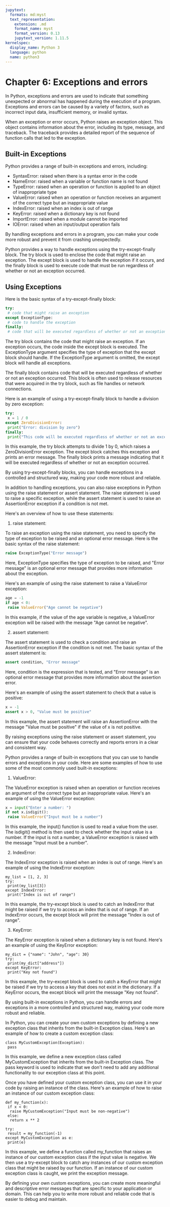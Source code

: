 ```yaml
---
jupytext:
  formats: md:myst
  text_representation:
    extension: .md
    format_name: myst
    format_version: 0.13
    jupytext_version: 1.11.5
kernelspec:
  display_name: Python 3
  language: python
  name: python3
---
```


# Chapter 6: Exceptions and errors

In Python, exceptions and errors are used to indicate that something unexpected or abnormal has happened during the execution of a program. Exceptions and errors can be caused by a variety of factors, such as incorrect input data, insufficient memory, or invalid syntax.

When an exception or error occurs, Python raises an exception object. This object contains information about the error, including its type, message, and traceback. The traceback provides a detailed report of the sequence of function calls that led to the exception.

## Built-in Exceptions
Python provides a range of built-in exceptions and errors, including:

* SyntaxError: raised when there is a syntax error in the code
* NameError: raised when a variable or function name is not found
* TypeError: raised when an operation or function is applied to an object of inappropriate type
* ValueError: raised when an operation or function receives an argument of the correct type but an inappropriate value
* IndexError: raised when an index is out of range
* KeyError: raised when a dictionary key is not found
* ImportError: raised when a module cannot be imported
* IOError: raised when an input/output operation fails

By handling exceptions and errors in a program, you can make your code more robust and prevent it from crashing unexpectedly.


Python provides a way to handle exceptions using the try-except-finally block. The try block is used to enclose the code that might raise an exception. The except block is used to handle the exception if it occurs, and the finally block is used to execute code that must be run regardless of whether or not an exception occurred.


## Using Exceptions
Here is the basic syntax of a try-except-finally block:


```python
try:
 # code that might raise an exception
except ExceptionType:
 # code to handle the exception
finally:
 # code that will be executed regardless of whether or not an exception occurred
```
The try block contains the code that might raise an exception. If an exception occurs, the code inside the except block is executed. The ExceptionType argument specifies the type of exception that the except block should handle. If the ExceptionType argument is omitted, the except block will handle all exceptions.

The finally block contains code that will be executed regardless of whether or not an exception occurred. This block is often used to release resources that were acquired in the try block, such as file handles or network connections.

Here is an example of using a try-except-finally block to handle a division by zero exception:


```python
try:
 x = 1 / 0
except ZeroDivisionError:
 print("Error: division by zero")
finally:
 print("This code will be executed regardless of whether or not an exception occurred.")
```
In this example, the try block attempts to divide 1 by 0, which raises a ZeroDivisionError exception. The except block catches this exception and prints an error message. The finally block prints a message indicating that it will be executed regardless of whether or not an exception occurred.

By using try-except-finally blocks, you can handle exceptions in a controlled and structured way, making your code more robust and reliable.


In addition to handling exceptions, you can also raise exceptions in Python using the raise statement or assert statement. The raise statement is used to raise a specific exception, while the assert statement is used to raise an AssertionError exception if a condition is not met.

Here's an overview of how to use these statements:

1. raise statement:

To raise an exception using the raise statement, you need to specify the type of exception to be raised and an optional error message. Here is the basic syntax of the raise statement:


```python
raise ExceptionType("Error message")
```
Here, ExceptionType specifies the type of exception to be raised, and "Error message" is an optional error message that provides more information about the exception.

Here's an example of using the raise statement to raise a ValueError exception:


```python
age = -1
if age < 0:
 raise ValueError("Age cannot be negative")
```
In this example, if the value of the age variable is negative, a ValueError exception will be raised with the message "Age cannot be negative".

2. assert statement:

The assert statement is used to check a condition and raise an AssertionError exception if the condition is not met. The basic syntax of the assert statement is:


```python
assert condition, "Error message"
```
Here, condition is the expression that is tested, and "Error message" is an optional error message that provides more information about the assertion error.

Here's an example of using the assert statement to check that a value is positive:


```python
x = -1
assert x > 0, "Value must be positive"
```
In this example, the assert statement will raise an AssertionError with the message "Value must be positive" if the value of x is not positive.

By raising exceptions using the raise statement or assert statement, you can ensure that your code behaves correctly and reports errors in a clear and consistent way.


Python provides a range of built-in exceptions that you can use to handle errors and exceptions in your code. Here are some examples of how to use some of the most commonly used built-in exceptions:

1. ValueError:

The ValueError exception is raised when an operation or function receives an argument of the correct type but an inappropriate value. Here's an example of using the ValueError exception:


```python
x = input("Enter a number: ")
if not x.isdigit():
 raise ValueError("Input must be a number")
```
In this example, the input() function is used to read a value from the user. The isdigit() method is then used to check whether the input value is a number. If the input is not a number, a ValueError exception is raised with the message "Input must be a number".

2. IndexError:

The IndexError exception is raised when an index is out of range. Here's an example of using the IndexError exception:


```{code-cell} ipython3
my_list = [1, 2, 3]
try:
 print(my_list[3])
except IndexError:
 print("Index is out of range")
```
In this example, the try-except block is used to catch an IndexError that might be raised if we try to access an index that is out of range. If an IndexError occurs, the except block will print the message "Index is out of range".

3. KeyError:

The KeyError exception is raised when a dictionary key is not found. Here's an example of using the KeyError exception:


```{code-cell} ipython3
my_dict = {"name": "John", "age": 30}
try:
 print(my_dict["address"])
except KeyError:
 print("Key not found")
```
In this example, the try-except block is used to catch a KeyError that might be raised if we try to access a key that does not exist in the dictionary. If a KeyError occurs, the except block will print the message "Key not found".

By using built-in exceptions in Python, you can handle errors and exceptions in a more controlled and structured way, making your code more robust and reliable.


In Python, you can create your own custom exceptions by defining a new exception class that inherits from the built-in Exception class. Here's an example of how to create a custom exception class:


```{code-cell} ipython3
class MyCustomException(Exception):
 pass
```
In this example, we define a new exception class called MyCustomException that inherits from the built-in Exception class. The pass keyword is used to indicate that we don't need to add any additional functionality to our exception class at this point.

Once you have defined your custom exception class, you can use it in your code by raising an instance of the class. Here's an example of how to raise an instance of our custom exception class:


```{code-cell} ipython3
def my_function(x):
 if x < 0:
  raise MyCustomException("Input must be non-negative")
 else:
  return x ** 2

try:
 result = my_function(-1)
except MyCustomException as e:
 print(e)
```
In this example, we define a function called my\_function that raises an instance of our custom exception class if the input value is negative. We then use a try-except block to catch any instances of our custom exception class that might be raised by our function. If an instance of our custom exception class is caught, we print the exception message.

By defining your own custom exceptions, you can create more meaningful and descriptive error messages that are specific to your application or domain. This can help you to write more robust and reliable code that is easier to debug and maintain.
